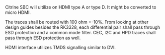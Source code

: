 Citrine SBC will uitilize on HDMI type A or type D. It might be converted to micro HDMI.

The traces shall be routed with 100 ohm +-10%. From looking at other design guides besides the RK3328, each differential pair shall pass through ESD protection and a common mode filter. CEC, I2C and HPD traces shall pass through ESD protection as well. 

HDMI interface utilizes TMDS signalling similar to DVI. 
